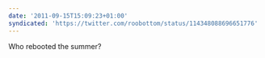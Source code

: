```yaml
---
date: '2011-09-15T15:09:23+01:00'
syndicated: 'https://twitter.com/roobottom/status/114348088696651776'
---
```

Who rebooted the summer?
